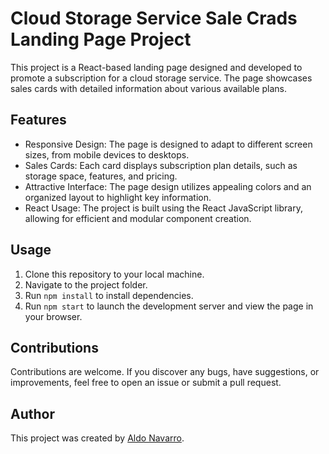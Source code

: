 # Cloud Storage Service Sale Crads Landing Page Project

This project is a React-based landing page designed and developed to promote a subscription for a cloud storage service. The page showcases sales cards with detailed information about various available plans.

## Features

- Responsive Design: The page is designed to adapt to different screen sizes, from mobile devices to desktops.
- Sales Cards: Each card displays subscription plan details, such as storage space, features, and pricing.
- Attractive Interface: The page design utilizes appealing colors and an organized layout to highlight key information.
- React Usage: The project is built using the React JavaScript library, allowing for efficient and modular component creation.

## Usage

1. Clone this repository to your local machine.
2. Navigate to the project folder.
3. Run `npm install` to install dependencies.
4. Run `npm start` to launch the development server and view the page in your browser.

## Contributions

Contributions are welcome. If you discover any bugs, have suggestions, or improvements, feel free to open an issue or submit a pull request.

## Author

This project was created by [Aldo Navarro](https://github.com/aldonava09).
